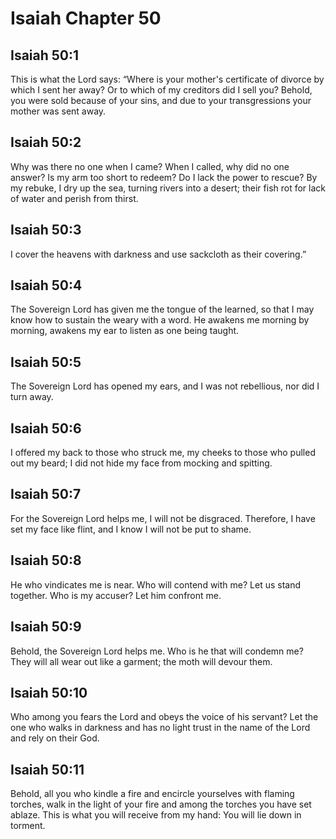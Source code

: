 # Isaiah Chapter 50

## Isaiah 50:1
This is what the Lord says: “Where is your mother's certificate of divorce by which I sent her away? Or to which of my creditors did I sell you? Behold, you were sold because of your sins, and due to your transgressions your mother was sent away.

## Isaiah 50:2
Why was there no one when I came? When I called, why did no one answer? Is my arm too short to redeem? Do I lack the power to rescue? By my rebuke, I dry up the sea, turning rivers into a desert; their fish rot for lack of water and perish from thirst.

## Isaiah 50:3
I cover the heavens with darkness and use sackcloth as their covering.”

## Isaiah 50:4
The Sovereign Lord has given me the tongue of the learned, so that I may know how to sustain the weary with a word. He awakens me morning by morning, awakens my ear to listen as one being taught.

## Isaiah 50:5
The Sovereign Lord has opened my ears, and I was not rebellious, nor did I turn away.

## Isaiah 50:6
I offered my back to those who struck me, my cheeks to those who pulled out my beard; I did not hide my face from mocking and spitting.

## Isaiah 50:7
For the Sovereign Lord helps me, I will not be disgraced. Therefore, I have set my face like flint, and I know I will not be put to shame.

## Isaiah 50:8
He who vindicates me is near. Who will contend with me? Let us stand together. Who is my accuser? Let him confront me.

## Isaiah 50:9
Behold, the Sovereign Lord helps me. Who is he that will condemn me? They will all wear out like a garment; the moth will devour them.

## Isaiah 50:10
Who among you fears the Lord and obeys the voice of his servant? Let the one who walks in darkness and has no light trust in the name of the Lord and rely on their God.

## Isaiah 50:11
Behold, all you who kindle a fire and encircle yourselves with flaming torches, walk in the light of your fire and among the torches you have set ablaze. This is what you will receive from my hand: You will lie down in torment.
